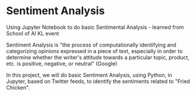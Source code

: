 # Sentiment Analysis
Using Jupyter Notebook to do basic Sentimental Analysis - learned from School of AI KL event

Sentiment Analysis is "the process of computationally identifying and categorizing opinions expressed in a piece of text, especially in order to determine whether the writer's attitude towards a particular topic, product, etc. is positive, negative, or neutral" (Google)

In this project, we will do basic Sentiment Analysis, using Python, in Jupyter, based on Twitter feeds, to identify the sentiments related to "Fried Chicken".

